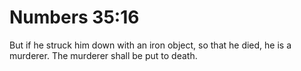 # Numbers 35:16

But if he struck him down with an iron object, so that he died, he is a murderer. The murderer shall be put to death.
